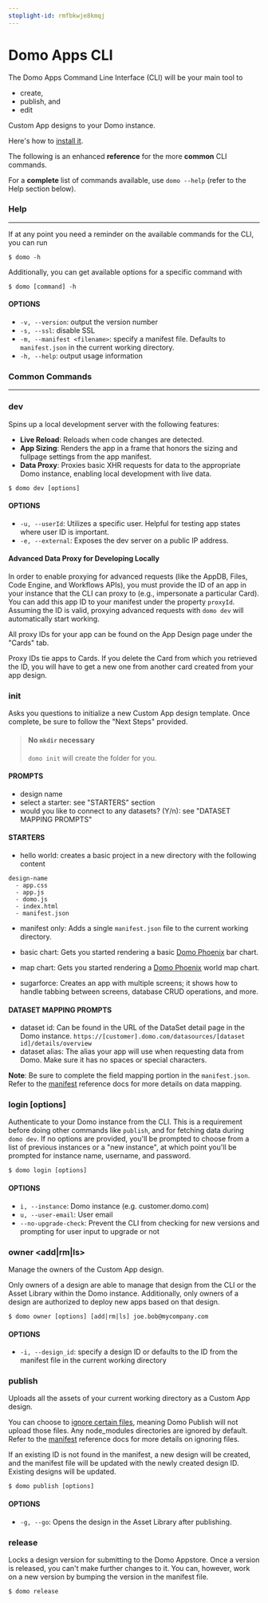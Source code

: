 ```yaml
---
stoplight-id: rmfbkwje8kmqj
---
```


# Domo Apps CLI

The Domo Apps Command Line Interface (CLI) will be your main tool to 

- create,
- publish, and
- edit

Custom App designs to your Domo instance. 

Here's how to [install it](/docs/Apps/App-Framework/Quickstart/Setup-and-Installation.md). 

The following is an enhanced **reference** for the more **common** CLI commands. 

For a **complete** list of commands available, use `domo --help` (refer to the Help section below).

### Help
---
If at any point you need a reminder on the available commands for the CLI, you can run

```
$ domo -h
```

Additionally, you can get available options for a specific command with

```
$ domo [command] -h
```

#### OPTIONS
* `-v, --version`: output the version number
* `-s, --ssl`: disable SSL
* `-m, --manifest <filename>`: specify a manifest file. Defaults to `manifest.json` in the current working directory.
* `-h, --help`: output usage information


### Common Commands
---
### dev

Spins up a local development server with the following features:

  * **Live Reload**: Reloads when code changes are detected.
  * **App Sizing**: Renders the app in a frame that honors the sizing and fullpage settings from the app manifest.
  * **Data Proxy**: Proxies basic XHR requests for data to the appropriate Domo instance, enabling local development with live data.

```
$ domo dev [options]
```

#### OPTIONS
* `-u, --userId`: Utilizes a specific user. Helpful for testing app states where user ID is important.
* `-e, --external`: Exposes the dev server on a public IP address.

#### Advanced Data Proxy for Developing Locally
In order to enable proxying for advanced requests (like the AppDB, Files, Code Engine, and Workflows APIs), you must provide the ID of an app in your instance that the CLI can proxy to (e.g., impersonate a particular Card). You can add this app ID to your manifest under the property `proxyId`. Assuming the ID is valid, proxying advanced requests with `domo dev` will automatically start working.

All proxy IDs for your app can be found on the App Design page under the "Cards" tab.

Proxy IDs tie apps to Cards. If you delete the Card from which you retrieved the ID, you will have to get a new one from another card created from your app design.

### init

Asks you questions to initialize a new Custom App design template. Once complete, be sure to follow the "Next Steps" provided.

<!-- theme: info -->
> #### No `mkdir` necessary
>
> `domo init` will create the folder for you.

#### PROMPTS
* design name
* select a starter: see "STARTERS" section
* would you like to connect to any datasets? (Y/n): see "DATASET MAPPING PROMPTS"

#### STARTERS
* hello world: creates a basic project in a new directory with the following content

```
design-name
  - app.css
  - app.js
  - domo.js
  - index.html
  - manifest.json
```

* manifest only: Adds a single `manifest.json` file to the current working directory.

* basic chart: Gets you started rendering a basic [Domo Phoenix] bar chart.

* map chart: Gets you started rendering a [Domo Phoenix] world map chart.

* sugarforce: Creates an app with multiple screens; it shows how to handle tabbing between screens, database CRUD operations, and more.

[Domo Phoenix]: https://domoapps.github.io/domo-phoenix/

#### DATASET MAPPING PROMPTS
* dataset id: Can be found in the URL of the DataSet detail page in the Domo instance. `https://[customer].domo.com/datasources/[dataset id]/details/overview`
* dataset alias: The alias your app will use when requesting data from Domo. Make sure it has no spaces or special characters.

**Note**: Be sure to complete the field mapping portion in the `manifest.json`. Refer to the [manifest](/docs/Apps/App-Framework/Guides/manifest.md#mapping) reference docs for more details on data mapping.

### login [options]

Authenticate to your Domo instance from the CLI. This is a requirement before doing other commands like `publish`, and for fetching data during `domo dev`. If no options are provided, you'll be prompted to choose from a list of previous instances or a "new instance", at which point you'll be prompted for instance name, username, and password.

```
$ domo login [options]
```

#### OPTIONS
* `i, --instance`: Domo instance (e.g. customer.domo.com)
* `u, --user-email`: User email
* `--no-upgrade-check`: Prevent the CLI from checking for new versions and prompting for user input to upgrade or not

### owner <add|rm|ls>

Manage the owners of the Custom App design. 

Only owners of a design are able to manage that design from the CLI or the Asset Library within the Domo instance. Additionally, only owners of a design are authorized to deploy new apps based on that design.

```
$ domo owner [options] [add|rm|ls] joe.bob@mycompany.com
```

#### OPTIONS
* `-i, --design_id`: specify a design ID or defaults to the ID from the manifest file in the current working directory

### publish 

Uploads all the assets of your current working directory as a Custom App design.

You can choose to [ignore certain files]((/docs/Apps/App-Framework/Guides/manifest.md#ignore)), meaning Domo Publish will not upload those files. Any node_modules directories are ignored by default. Refer to the [manifest](/docs/Apps/App-Framework/Guides/manifest.md#ignore) reference docs for more details on ignoring files.

If an existing ID is not found in the manifest, a new design will be created, and the manifest file will be updated with the newly created design ID. Existing designs will be updated.

```
$ domo publish [options]
```

#### OPTIONS
* `-g, --go`: Opens the design in the Asset Library after publishing.

### release

Locks a design version for submitting to the Domo Appstore. Once a version is released, you can't make further changes to it. You can, however, work on a new version by bumping the version in the manifest file. 

```
$ domo release
```
